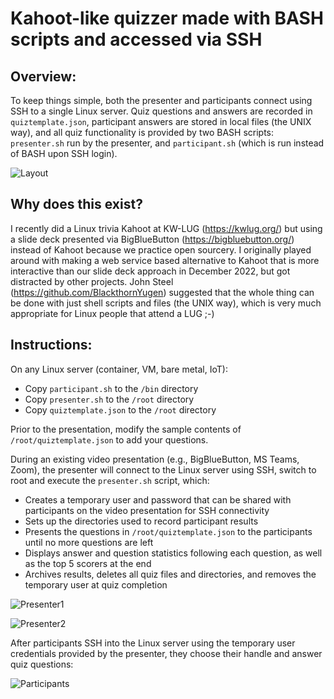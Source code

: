 # Kahoot-like quizzer made with BASH scripts and accessed via SSH

## Overview:
To keep things simple, both the presenter and participants connect using SSH to a single Linux server. Quiz questions and answers are recorded in `quiztemplate.json`, participant answers are stored in local files (the UNIX way), and all quiz functionality is provided by two BASH scripts: `presenter.sh` run by the presenter, and `participant.sh` (which is run instead of BASH upon SSH login).

![Layout](https://github.com/jasoneckert/SSHquiz/blob/main/docs/layout.png?raw=true)

## Why does this exist?
I recently did a Linux trivia Kahoot at KW-LUG (https://kwlug.org/) but using a slide deck presented via BigBlueButton (https://bigbluebutton.org/) instead of Kahoot because we practice open sourcery. I originally played around with making a web service based alternative to Kahoot that is more interactive than our slide deck approach in December 2022, but got distracted by other projects. John Steel (https://github.com/BlackthornYugen) suggested that the whole thing can be done with just shell scripts and files (the UNIX way), which is very much appropriate for Linux people that attend a LUG ;-)

## Instructions:
On any Linux server (container, VM, bare metal, IoT):
- Copy `participant.sh` to the `/bin` directory
- Copy `presenter.sh` to the `/root` directory
- Copy `quiztemplate.json` to the `/root` directory

Prior to the presentation, modify the sample contents of `/root/quiztemplate.json` to add your questions.

During an existing video presentation (e.g., BigBlueButton, MS Teams, Zoom), the presenter will connect to the Linux server using SSH, switch to root and execute the `presenter.sh` script, which:
- Creates a temporary user and password that can be shared with participants on the video presentation for SSH connectivity
- Sets up the directories used to record participant results
- Presents the questions in `/root/quiztemplate.json` to the participants until no more questions are left
- Displays answer and question statistics following each question, as well as the top 5 scorers at the end
- Archives results, deletes all quiz files and directories, and removes the temporary user at quiz completion

![Presenter1](https://github.com/jasoneckert/SSHquiz/blob/main/docs/presenter1.png?raw=true)

![Presenter2](https://github.com/jasoneckert/SSHquiz/blob/main/docs/presenter2.png?raw=true)

After participants SSH into the Linux server using the temporary user credentials provided by the presenter, they choose their handle and answer quiz questions:

![Participants](https://github.com/jasoneckert/SSHquiz/blob/main/docs/participants.png?raw=true)

